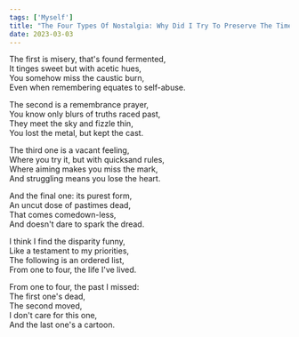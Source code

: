 ```yaml
---  
tags: ['Myself']
title: "The Four Types Of Nostalgia: Why Did I Try To Preserve The Timeline?"
date: 2023-03-03
---
```


The first is misery, that's found fermented,  
It tinges sweet but with acetic hues,  
You somehow miss the caustic burn,  
Even when remembering equates to self-abuse.

The second is a remembrance prayer,  
You know only blurs of truths raced past,  
They meet the sky and fizzle thin,  
You lost the metal, but kept the cast.

The third one is a vacant feeling,  
Where you try it, but with quicksand rules,  
Where aiming makes you miss the mark,  
And struggling means you lose the heart.

And the final one: its purest form,  
An uncut dose of pastimes dead,  
That comes comedown-less,  
And doesn't dare to spark the dread.

I think I find the disparity funny,  
Like a testament to my priorities,  
The following is an ordered list,  
From one to four, the life I've lived.

From one to four, the past I missed:  
The first one's dead,  
The second moved,  
I don't care for this one,  
And the last one's a cartoon.
